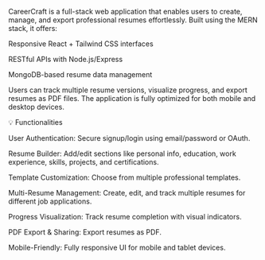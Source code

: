 CareerCraft is a full-stack web application that enables users to create, manage, and export professional resumes effortlessly. Built using the MERN stack, it offers:

Responsive React + Tailwind CSS interfaces

RESTful APIs with Node.js/Express

MongoDB-based resume data management

Users can track multiple resume versions, visualize progress, and export resumes as PDF files. The application is fully optimized for both mobile and desktop devices.



💡 Functionalities

User Authentication: Secure signup/login using email/password or OAuth.

Resume Builder: Add/edit sections like personal info, education, work experience, skills, projects, and certifications.

Template Customization: Choose from multiple professional templates.

Multi-Resume Management: Create, edit, and track multiple resumes for different job applications.

Progress Visualization: Track resume completion with visual indicators.

PDF Export & Sharing: Export resumes as PDF.

Mobile-Friendly: Fully responsive UI for mobile and tablet devices.
